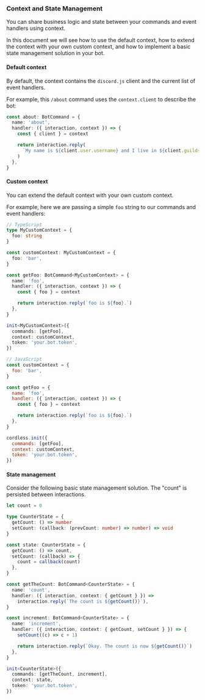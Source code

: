 ### Context and State Management

You can share business logic and state between your commands and event handlers using context.

In this document we will see how to use the default context, how to extend the context with your own custom context, and how to implement a basic state management solution in your bot.

#### Default context

By default, the context contains the `discord.js` client and the current list of event handlers.

For example, this `/about` command uses the `context.client` to describe the bot:

```ts
const about: BotCommand = {
  name: 'about',
  handler: ({ interaction, context }) => {
    const { client } = context

    return interaction.reply(
      `My name is ${client.user.username} and I live in ${client.guilds.cache.size} servers.`,
    )
  },
}
```

#### Custom context

You can extend the default context with your own custom context.

For example, here we are passing a simple `foo` string to our commands and event handlers:

```ts
// TypeScript
type MyCustomContext = {
  foo: string
}

const customContext: MyCustomContext = {
  foo: 'bar',
}

const getFoo: BotCommand<MyCustomContext> = {
  name: 'foo',
  handler: ({ interaction, context }) => {
    const { foo } = context

    return interaction.reply(`foo is ${foo}.`)
  },
}

init<MyCustomContext>({
  commands: [getFoo],
  context: customContext,
  token: 'your.bot.token',
})
```

```js
// JavaScript
const customContext = {
  foo: 'bar',
}

const getFoo = {
  name: 'foo',
  handler: ({ interaction, context }) => {
    const { foo } = context

    return interaction.reply(`foo is ${foo}.`)
  },
}

cordless.init({
  commands: [getFoo],
  context: customContext,
  token: 'your.bot.token',
})
```

#### State management

Consider the following basic state management solution. The "count" is persisted between interactions.

```ts
let count = 0

type CounterState = {
  getCount: () => number
  setCount: (callback: (prevCount: number) => number) => void
}

const state: CounterState = {
  getCount: () => count,
  setCount: (callback) => {
    count = callback(count)
  },
}

const getTheCount: BotCommand<CounterState> = {
  name: 'count',
  handler: ({ interaction, context: { getCount } }) =>
    interaction.reply(`The count is ${getCount()}`),
}

const increment: BotCommand<CounterState> = {
  name: 'increment',
  handler: ({ interaction, context: { getCount, setCount } }) => {
    setCount((c) => c + 1)

    return interaction.reply(`Okay. The count is now ${getCount()}`)
  },
}

init<CounterState>({
  commands: [getTheCount, increment],
  context: state,
  token: 'your.bot.token',
})
```

